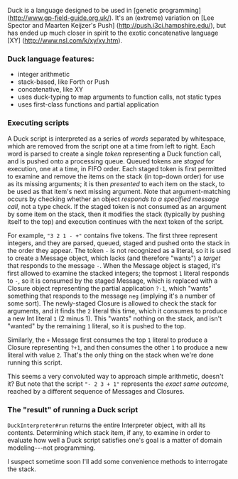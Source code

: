 Duck is a language designed to be used in [genetic programming] (http://www.gp-field-guide.org.uk/). It's an (extreme) variation on [Lee Spector and Maarten Keijzer's Push] (http://push.i3ci.hampshire.edu/), but has ended up much closer in spirit to the exotic concatenative language [XY] (http://www.nsl.com/k/xy/xy.htm).


### Duck language features:

* integer arithmetic
* stack-based, like Forth or Push
* concatenative, like XY
* uses duck-typing to map arguments to function calls, not static types
* uses first-class functions and partial application


### Executing scripts

A Duck script is interpreted as a series of *words* separated by whitespace, which are removed from the script one at a time from left to right. Each word is parsed to create a single *token* representing a Duck function call, and is pushed onto a processing queue. Queued tokens are *staged* for execution, one at a time, in FIFO order. Each staged token is first permitted to examine and remove the items on the stack (in top-down order) for use as its missing arguments; it is then *presented* to each item on the stack, to be used as that item's next missing argument. Note that argument-matching occurs by checking whether an object *responds to a specified message call*, not a type check. If the staged token is not consumed as an argument by some item on the stack, then it modifies the stack (typically by pushing itself to the top) and execution continues with the next token of the script.

For example, `"3 2 1 - +"` contains five tokens. The first three represent integers, and they are parsed, queued, staged and pushed onto the stack in the order they appear. The token `-` is not recognized as a literal, so it is used to create a Message object, which lacks (and therefore "wants") a *target* that responds to the message `-`. When the Message object is staged, it's first allowed to examine the stacked integers; the topmost `1` literal responds to `-`, so it is consumed by the staged Message, which is replaced with a Closure object representing the partial application `?-1`, which "wants" something that responds to the message `neg` (implying it's a number of some sort). The newly-staged Closure is allowed to check the stack for arguments, and it finds the `2` literal this time, which it consumes to produce a new Int literal `1` (2 minus 1). This "wants" nothing on the stack, and isn't "wanted" by the remaining `1` literal, so it is pushed to the top.

Similarly, the `+` Message first consumes the top `1` literal to produce a Closure representing `?+1`, and then consumes the other `1` to produce a new literal with value `2`. That's the only thing on the stack when we're done running this script.

This seems a very convoluted way to approach simple arithmetic, doesn't it? But note that the script `"- 2 3 + 1"` represents the *exact same outcome*, reached by a different sequence of Messages and Closures.

### The "result" of running a Duck script

`DuckInterpreter#run` returns the entire Interpreter object, with all its contents. Determining which stack item, if any, to examine in order to evaluate how well a Duck script satisfies one's goal is a matter of domain modeling---not programming.

I suspect sometime soon I'll add some convenience methods to interrogate the stack.